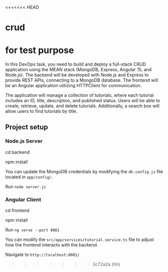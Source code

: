<<<<<<< HEAD
# crud
for test purpose
=======
In this DevOps task, you need to build and deploy a full-stack CRUD application using the MEAN stack (MongoDB, Express, Angular 15, and Node.js).
 The backend will be developed with Node.js and Express to provide REST APIs, connecting to a MongoDB database. The frontend will be an Angular application utilizing HTTPClient for communication.  

The application will manage a collection of tutorials, where each tutorial includes an ID, title, description, and published status. Users will be able to create, retrieve, update, and delete tutorials. Additionally, a search box will allow users to find tutorials by title.

## Project setup

### Node.js Server

cd backend

npm install

You can update the MongoDB credentials by modifying the `db.config.js` file located in `app/config/`.

Run `node server.js`

### Angular Client

cd frontend

npm install

Run `ng serve --port 8081`

You can modify the `src/app/services/tutorial.service.ts` file to adjust how the frontend interacts with the backend.

Navigate to `http://localhost:8081/`
>>>>>>> 3c72a2a (hh)
